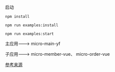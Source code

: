 启动
```
npm install

npm run examples:install

npm run examples:start

```

主应用---> micro-main-yf

子应用---> micro-member-vue、 micro-order-vue

[参考来源](https://juejin.cn/post/6844904158085021704)
